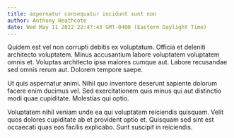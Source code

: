 ```yaml
---
title: aspernatur consequatur incidunt sunt non
author: Anthony Heathcote
date: Wed May 11 2022 22:47:43 GMT-0400 (Eastern Daylight Time)
---
```

Quidem est vel non corrupti debitis ex voluptatum. Officia et deleniti architecto voluptatem. Minus accusantium labore voluptatem voluptatem omnis et. Voluptas architecto ipsa maiores cumque aut. Labore recusandae sed omnis rerum aut. Dolorem tempore saepe.

 Ut quis aspernatur animi. Nihil quo inventore deserunt sapiente dolorum facere enim ducimus vel. Sed exercitationem quis minus qui aut distinctio modi quae cupiditate. Molestias qui optio.

 Voluptatem nihil veniam unde ea qui voluptatem reiciendis quisquam. Velit quos dolores cupiditate ab et provident optio et. Quisquam sed sint est occaecati quas eos facilis explicabo. Sunt suscipit in reiciendis.